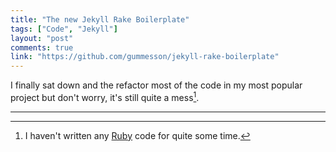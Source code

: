 ```yaml
---
title: "The new Jekyll Rake Boilerplate"
tags: ["Code", "Jekyll"]
layout: "post"
comments: true
link: "https://github.com/gummesson/jekyll-rake-boilerplate"
---
```


I finally sat down and the refactor most of the code in my most popular project but don't worry, it's still quite a mess[^1].

* * *

[^1]: I haven't written any [Ruby](http://www.ruby-lang.org/) code for quite some time.
